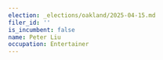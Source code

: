 ```yaml
---
election: _elections/oakland/2025-04-15.md
filer_id: ''
is_incumbent: false
name: Peter Liu
occupation: Entertainer
---
```

